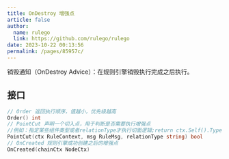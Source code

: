 ```yaml
---
title: OnDestroy 增强点
article: false
author: 
  name: rulego
  link: https://github.com/rulego/rulego
date: 2023-10-22 00:13:56
permalink: /pages/85957c/
---
```


销毁通知（OnDestroy Advice）：在规则引擎销毁执行完成之后执行。

## 接口

```go
// Order 返回执行顺序，值越小，优先级越高
Order() int
// PointCut 声明一个切入点，用于判断是否需要执行增强点
//例如：指定某些组件类型或者relationType才执行切面逻辑;return ctx.Self().Type()=="mqttClient"
PointCut(ctx RuleContext, msg RuleMsg, relationType string) bool
// OnCreated 规则引擎成功创建之后的增强点
OnCreated(chainCtx NodeCtx)
```
